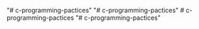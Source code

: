 "# c-programming-pactices" 
"# c-programming-pactices" 
#   c - p r o g r a m m i n g - p a c t i c e s  
 "# c-programming-pactices" 
